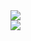 <img src="https://capsule-render.vercel.app/api?type=waving&color=gradient&height=100&text=Hi,%20I'm Anton!%🫡"/>
<div>
  <img src="https://github.com/antony-kosenko/antony-kosenko/assets/126908734/1ea2a773-6e35-4355-8721-3d1202b291c6"/>
</div>


